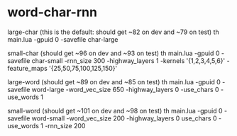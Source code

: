 # word-char-rnn

large-char (this is the default: should get ~82 on dev and ~79 on test)
th main.lua -gpuid 0 -savefile char-large

small-char (should get ~96 on dev and ~93 on test)
th main.lua -gpuid 0 -savefile char-small -rnn_size 300 -highway_layers 1 -kernels '{1,2,3,4,5,6}' -feature_maps '{25,50,75,100,125,150}'

large-word (should get ~89 on dev and ~85 on test)
th main.lua -gpuid 0 -savefile word-large -word_vec_size 650 -highway_layers 0 -use_chars 0 -use_words 1

small-word (should get ~101 on dev and ~98 on test)
th main.lua -gpuid 0 -savefile word-small -word_vec_size 200 -highway_layers 0 use_chars 0 -use_words 1 -rnn_size 200



